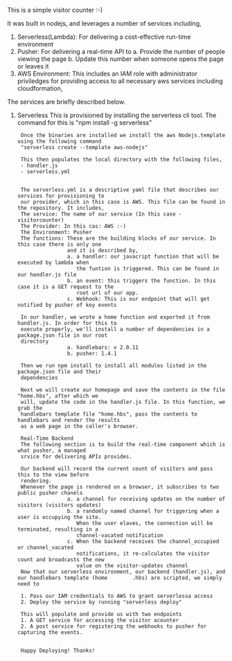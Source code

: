 This is a simple visitor counter :-)

It was built in nodejs, and leverages a number of services including, 
1. Serverless(Lambda): For delivering a cost-effective run-time environment
2. Pusher: For delivering a real-time API to 
   a. Provide the number of people viewing the page
   b. Update this number when someone opens the page or leaves it
3. AWS Environment: This includes an IAM role with administrator priviledges for providing access to all necessary aws services including cloudformation, 

The services are briefly described below. 

1. Serverless
	This is provisioned by installing the serverless cli tool.
        The command for this is "npm install -g serverless"

        Once the binaries are installed we install the aws Nodejs.template using the following command
        "serverless create --template aws-nodejs"

        This then populates the local directory with the following files,
        - handler.js
        - serverless.yml


        The serverless.yml is a descriptive yaml file that describes our services for provisioning to
        our provider, which in this case is AWS. This file can be found in the repository. It includes,
        The service: The name of our service (In this case - visitorcounter)
        The Provider: In this cas: AWS :-)
        The Environment: Pusher
        The functions: These are the building blocks of our service. In this case there is only one 
                       and it is described by,
                       a. a handler: our javacript function that will be executed by lambda when 
                          the funtion is triggered. This can be found in our handler.js file
                       b. an event: this triggers the function. In this case it is a GET request to the
                          root url of our app.
                       c. Webhook: This is our endpoint that will get notified by pusher of key events
        
        In our handler, we wrote a home function and exported it from handler.js. In order for this to
        execute properly, we'll install a number of dependencies in a package.json file in our root 
        directory 
                       a. handlebars: v 2.0.11
                       b. pusher: 1.4.1

        Then we run npm install to install all modules listed in the package.json file and their 
        dependencies
   
        Next we will create our homepage and save the contents in the file "home.hbs", after which we 
        will, update the code in the handler.js file. In this function, we grab the
        handlebars template file "home.hbs", pass the contents to handlebars and render the results
        as a web page in the caller's browser. 

        Real-Time Backend
        The following section is to build the real-time component which is what pusher, a managed
        srvice for delivering APIs provides.
       
        Our backend will record the current count of visitors and pass this to the view before
        rendering. 
        Whenever the page is rendered on a browser, it subscribes to two public pusher chanels
                       a. a channel for receiving updates on the number of visitors (visitors updates)
                       b. a randomly named channel for triggering when a user is occupying the site.
                          When the user elaves, the connection will be terminated, resulting in a 
                          channel-vacated notification
                       c. When the backend receives the channel_occupied or channel_vacated 
                          notifications, it re-calculates the visitor count and broadcasts the new
                          value on the visitor-updates channel 
        Now that our serverless environment, our backend (handler.js), and our handlebars template (home        .hbs) are scripted, we simply need to 

        1. Pass our IAM credentials to AWS to grant serverlessa access
        2. Deploy the service by running "serverless deploy"
             
        This will populate and provide us with two endpoints
        1. A GET service for accessing the visitor acounter
        2. A post service for registering the webhooks to pusher for capturing the events.


        Happy Deploying! Thanks!
